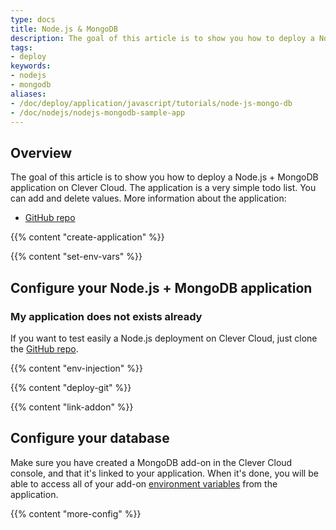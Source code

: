 ```yaml
---
type: docs
title: Node.js & MongoDB
description: The goal of this article is to show you how to deploy a Node.js with MongoDB application on Clever Cloud.
tags:
- deploy
keywords:
- nodejs
- mongodb
aliases:
- /doc/deploy/application/javascript/tutorials/node-js-mongo-db
- /doc/nodejs/nodejs-mongodb-sample-app
---
```


## Overview

The goal of this article is to show you how to deploy a Node.js + MongoDB application on Clever Cloud.
The application is a very simple todo list. You can add and delete values. More information about the application:

* [GitHub repo](https://github.com/CleverCloud/demo-nodejs-mongodb-rest)

{{% content "create-application" %}}

 {{% content "set-env-vars" %}}

## Configure your Node.js + MongoDB application

### My application does not exists already

If you want to test easily a Node.js deployment on Clever Cloud, just clone the [GitHub repo](https://github.com/CleverCloud/demo-nodejs-mongodb-rest).

 {{% content "env-injection" %}}

 {{% content "deploy-git" %}}

 {{% content "link-addon" %}}

## Configure your database

Make sure you have created a MongoDB add-on in the Clever Cloud console, and that it's linked to your application. When it's done, you will be able to access all of your add-on [environment variables](#setting-up-environment-variables-on-clever-cloud) from the application.

{{% content "more-config" %}}
